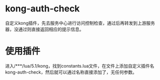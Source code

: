 # kong-auth-check
自定义kong插件，先去服务中心进行访问控制检查，通过后再转发到上游服务器，没通过则直接返回相应的提示信息。
# 使用插件
进入/***/lua/5.1/kong，找到constants.lua文件，在文件上添加自定义插件名kong-auth-check，然后就可以通过名称直接添加了，无任何参数。
